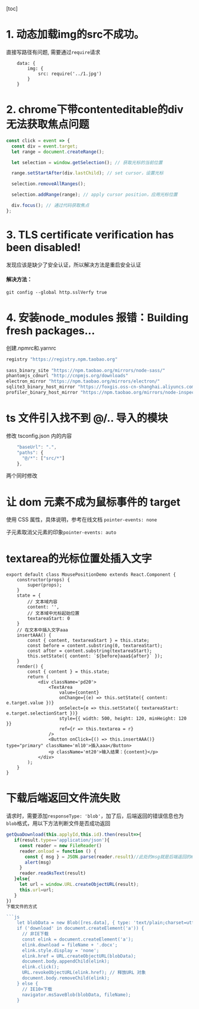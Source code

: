 [toc]

# 1. 动态加载img的src不成功。

直接写路径有问题, 需要通过`require`请求

```
    data: {
        img: {
            src: require('../1.jpg')
        }
    }
```

# 2. chrome下带contenteditable的div无法获取焦点问题
```js
const click = event => {
  const div = event.target;
  let range = document.createRange();

  let selection = window.getSelection(); // 获取光标的当前位置

  range.setStartAfter(div.lastChild); // set cursor，设置光标

  selection.removeAllRanges();

  selection.addRange(range); // apply cursor position，应用光标位置

  div.focus(); // 通过代码获取焦点
};
```

# 3. TLS certificate verification has been disabled!

发现应该是缺少了安全认证，所以解决方法是重启安全认证

<h4>解决方法：</h4>

`git config --global http.sslVerfy true`

# 4. 安装node_modules 报错：Building fresh packages...

创建.npmrc和.yarnrc

```js
registry "https://registry.npm.taobao.org"
 
sass_binary_site "https://npm.taobao.org/mirrors/node-sass/"
phantomjs_cdnurl "http://cnpmjs.org/downloads"
electron_mirror "https://npm.taobao.org/mirrors/electron/"
sqlite3_binary_host_mirror "https://foxgis.oss-cn-shanghai.aliyuncs.com/"
profiler_binary_host_mirror "https://npm.taobao.org/mirrors/node-inspector/"
```

# ts 文件引入找不到 @/.. 导入的模块
修改 tsconfig.json 内的内容
```js
    "baseUrl": ".",
    "paths": {
      "@/*": ["src/*"]
    },
```
两个同时修改

# 让 dom 元素不成为鼠标事件的 target

使用 CSS 属性，具体说明，参考在线文档
`pointer-events: none`

子元素取消父元素的印象`pointer-events: auto`

# textarea的光标位置处插入文字

```
export default class MousePositionDemo extends React.Component {
    constructor(props) {
        super(props);
    }
    state = {
        // 文本域内容
        content: '',
        // 文本域中光标起始位置
        textareaStart: 0
    }
    // 在文本中插入文字aaa
    insertAAA() {
        const { content, textareaStart } = this.state;
        const before = content.substring(0, textareaStart);
        const after = content.substring(textareaStart);
        this.setState({ content: `${before}aaa${after}` });
    }
    render() {
        const { content } = this.state;
        return (
            <div className='pd20'>
                <TextArea
                    value={content}
                    onChange={(e) => this.setState({ content: e.target.value })}
                    onSelect={e => this.setState({ textareaStart: e.target.selectionStart })}
                    style={{ width: 500, height: 120, minHeight: 120 }}
                    ref={r => this.textarea = r}
                />
                <Button onClick={() => this.insertAAA()} type="primary" className='ml10'>插入aaa</Button>
                <p className='mt20'>输入结果：{content}</p>
            </div>
        );
    }
}
```


# 下载后端返回文件流失败

请求时，需要添加`responseType: 'blob'`，加了后，后端返回的错误信息也为`blob`格式，用以下方法判断文件是否成功返回

```js
getQuaDownload(this.applyId,this.id).then(result=>{
   if(result.type=='application/json'){
     const reader = new FileReader()
     reader.onload = function () {
       const { msg } = JSON.parse(reader.result)//此处的msg就是后端返回的msg内容
       alert(msg)
     }
     reader.readAsText(result)
   }else{
     let url = window.URL.createObjectURL(result);
     this.url=url;
   }
})
下载文件的方式

```js
    let blobData = new Blob([res.data], { type: 'text/plain;charset=utf-8'});
    if ('download' in document.createElement('a')) {
      // 非IE下载
      const elink = document.createElement('a');
      elink.download = fileName + '.docx';
      elink.style.display = 'none';
      elink.href = URL.createObjectURL(blobData);
      document.body.appendChild(elink);
      elink.click();
      URL.revokeObjectURL(elink.href); // 释放URL 对象
      document.body.removeChild(elink);
    } else {
      // IE10+下载
      navigator.msSaveBlob(blobData, fileName);
    }
```

```
